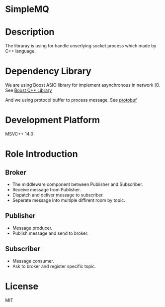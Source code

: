 # SimpleMQ
# Description
The libraray is using for handle unserlying socket process which made by C++ language.

# Dependency Library
We are using Boost ASIO library for implement asynchronous in network IO.
See [Boost C++ Library](https://www.boost.org/users/download/)

And we using protocol buffer to process message. See [protobuf](https://github.com/google/googletest)

# Development Platform
MSVC++ 14.0

# Role Introduction
## Broker
  - The middleware component between Publisher and Subscriber.
  - Receive message from Publisher.
  - Dispatch and deliver message to subscriber.
  - Seperate message into multiple diffirent room by topic.
## Publisher
  - Message producer.
  - Publish message and send to broker.
## Subscriber
  - Message consumer.
  - Ask to broker and register specific topic.
  
# License
MIT
